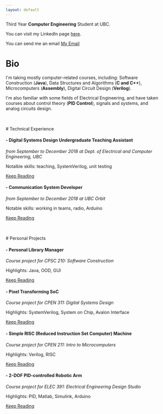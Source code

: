 ```yaml
---
layout: default
---
```


Third Year **Computer Engineering** Student at UBC.

You can visit my LinkedIn page <a href="https://ca.linkedin.com/in/guanxiongchen" target="_blank">here</a>.

You can send me an email <a href="chenguanxiong@alumni.ubc.ca">My Email</a>

# Bio

I'm taking mostly computer-related courses, including: Software Construction (**Java**), Data Structures and Algorithms (**C and C++**), Microcomputers (**Assembly**), Digital Circuit Design (**Verilog**). 

I'm also familiar with some fields of Electrical Engineering, and have taken courses about control theory (**PID Control**), signals and systems, and analog circuits design.

<br>
<br>
# Technical Experience

#### - Digital Systems Design Undergraduate Teaching Assistant
 _from September to December 2018 at Dept. of Electrical and Computer Engineering, UBC_

 Notalble skills: teaching, SystemVerilog, unit testing

 [Keep Reading](./cpen311-ta.html)

#### - Communication System Developer
_from September to December 2018 at UBC Orbit_

Notable skills: working in teams, radio, Arduino

[Keep Reading](./comms-dev.html)

<br>
<br>
# Personal Projects

#### - Personal Library Manager
_Course project for CPSC 210: Software Construction_

Highlights: Java, OOD, GUI

[Keep Reading](./the-great-library.html)

#### - Pixel Transforming SoC
_Course project for CPEN 311: Digital Systems Design_

Highlights: SystemVerilog, System on Chip, Avalon Interface

[Keep Reading](./pixel-xform-system.html)

#### - Simple RISC (Reduced Instruction Set Computer) Machine
_Course project for CPEN 211: Intro to Microcomputers_

Highlights: Verilog, RISC

[Keep Reading](./simple-risc-machine.html)


#### - 2-DOF PID-controlled Robotic Arm
_Course project for ELEC 391: Electrical Engineering Design Studio_

Highlights: PID, Matlab, Simulink, Arduino

[Keep Reading](./2-dof-arm.html)


